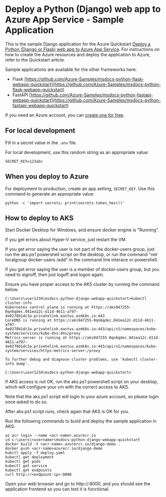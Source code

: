 # Deploy a Python (Django) web app to Azure App Service - Sample Application

This is the sample Django application for the Azure Quickstart [Deploy a Python (Django or Flask) web app to Azure App Service](https://docs.microsoft.com/en-us/azure/app-service/quickstart-python).  For instructions on how to create the Azure resources and deploy the application to Azure, refer to the Quickstart article.

Sample applications are available for the other frameworks here:

* Flask [https://github.com/Azure-Samples/msdocs-python-flask-webapp-quickstart](https://github.com/Azure-Samples/msdocs-python-flask-webapp-quickstart)
* FastAPI [https://github.com/Azure-Samples/msdocs-python-fastapi-webapp-quickstart](https://github.com/Azure-Samples/msdocs-python-fastapi-webapp-quickstart)

If you need an Azure account, you can [create one for free](https://azure.microsoft.com/en-us/free/).

## For local development

Fill in a secret value in the `.env` file.

For local development, use this random string as an appropriate value:

```shell
SECRET_KEY=123abc
```

## When you deploy to Azure

For deployment to production, create an app setting, `SECRET_KEY`. Use this command to generate an appropriate value:

```shell
python -c 'import secrets; print(secrets.token_hex())'
```

## How to deploy to AKS

Start Docker Desktop for Windows, and ensure docker engine is "Running".

If you get errors about Hyper-V service, just restart the VM.

If you get error saying the user is not part of the docker-users group, just run the aks.ps1 powershell script on the desktop, or run the command "net localgroup docker-users <user-name> /add" in the command line interace or powershell.

If you get error saying the user is a member of docker-users group, but you need to signoff, then just logoff and logon again.

Ensure you have proper access to the AKS cluster by running the command below.

```
C:\Users\user1234\msdocs-python-django-webapp-quickstart>kubectl cluster-info
Kubernetes control plane is running at https://aks947255-0qn6qdec.041ea12c-d11d-4611-a797-4e0278b1dc3a.privatelink.eastus.azmk8s.io:443
CoreDNS is running at https://aks947255-0qn6qdec.041ea12c-d11d-4611-a797-4e0278b1dc3a.privatelink.eastus.azmk8s.io:443/api/v1/namespaces/kube-system/services/kube-dns:dns/proxy
Metrics-server is running at https://aks947255-0qn6qdec.041ea12c-d11d-4611-a797-4e0278b1dc3a.privatelink.eastus.azmk8s.io:443/api/v1/namespaces/kube-system/services/https:metrics-server:/proxy

To further debug and diagnose cluster problems, use 'kubectl cluster-info dump'.

C:\Users\user1234\msdocs-python-django-webapp-quickstart>
```

If AKS access is not OK, run the aks.ps1 powershell script on your desktop, which will configure your vm with the correct access to AKS.

Note that the aks.ps1 script will login to your azure account, so please login once asked to do so.

After aks.ps1 script runs, check again that AKS is OK for you.

Run the following commands to build and deploy the sample application in AKS.

```
az acr login --name <acr-name>.azurecr.io
cd c:\users\<username>\msdocs-python-django-webapp-quickstart
docker build -t <acr-name>.azurercr.io/django-demo .
docker push <acr-name>azurecr.io/django-demo
kubctl apply -f deploy.yaml
kubectl get deployment
kubectl get pods
kubectl get service
kubectl get endpoints
curl http://<endpoint-ip>:8000
```

Open your web browser and go to http://<endpoint-ip>:8000, and you should see the application frontend so you can test it is functional.
